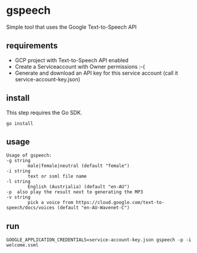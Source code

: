 # gspeech

Simple tool that uses the Google Text-to-Speech API

## requirements

- GCP project with Text-to-Speech API enabled
- Create a Serviceaccount with Owner permissions :-(
- Generate and download an API key for this service account (call it service-account-key.json)

## install

This step requires the Go SDK.

    go install

## usage

    Usage of gspeech:
    -g string
            male|female|neutral (default "female")
    -i string
            text or ssml file name
    -l string
            English (Austrialia) (default "en-AU")
    -p	also play the result next to generating the MP3
    -v string
            pick a voice from https://cloud.google.com/text-to-speech/docs/voices (default "en-AU-Wavenet-C")

## run

    GOOGLE_APPLICATION_CREDENTIALS=service-account-key.json gspeech -p -i welcome.ssml
